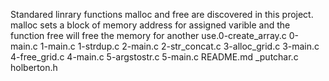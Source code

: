 Standared linrary functions malloc and free are discovered in
this project. malloc sets a block of memory address for assigned varible and
the function free will free the memory for another use.0-create_array.c
0-main.c
1-main.c
1-strdup.c
2-main.c
2-str_concat.c
3-alloc_grid.c
3-main.c
4-free_grid.c
4-main.c
5-argstostr.c
5-main.c
README.md
_putchar.c
holberton.h
